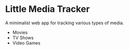 # Little Media Tracker

A minimalist web app for tracking various types of media.

* Movies
* TV Shows
* Video Games
